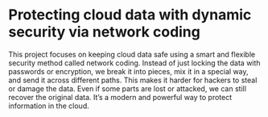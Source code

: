 # Protecting cloud data with dynamic security via network coding
This project focuses on keeping cloud data safe using a smart and flexible security method called network coding. Instead of just locking the data with passwords or encryption, we break it into pieces, mix it in a special way, and send it across different paths. This makes it harder for hackers to steal or damage the data. Even if some parts are lost or attacked, we can still recover the original data. It’s a modern and powerful way to protect information in the cloud.
